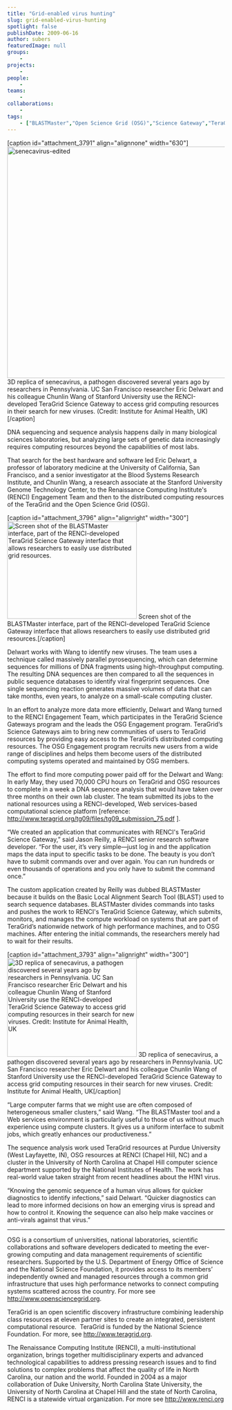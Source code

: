 ```yaml
---
title: "Grid-enabled virus hunting"
slug: grid-enabled-virus-hunting
spotlight: false
publishDate: 2009-06-16
author: subers
featuredImage: null
groups:
    - 
projects:
    - 
people:
    - 
teams: 
    - 
collaborations:
    - 
tags:
    - ["BLASTMaster","Open Science Grid (OSG)","Science Gateway","TeraGrid"]
---
```

[caption id="attachment_3791" align="alignnone" width="630"]<a href="http://www.renci.org/wp-content/uploads/2009/06/senecavirus-edited.jpg"><img class="wp-image-3791 size-full" title="senecavirus-edited" src="http://www.renci.org/wp-content/uploads/2009/06/senecavirus-edited.jpg" alt="senecavirus-edited" width="630" height="535" /></a> 3D replica of senecavirus, a pathogen discovered several years ago by researchers in Pennsylvania. UC San Francisco researcher Eric Delwart and his colleague Chunlin Wang of Stanford University use the RENCI-developed TeraGrid Science Gateway to access grid computing resources in their search for new viruses. (Credit: Institute for Animal Health, UK)[/caption]

DNA sequencing and sequence analysis happens daily in many biological sciences laboratories, but analyzing large sets of genetic data increasingly requires computing resources beyond the capabilities of most labs.

<!--more-->

That search for the best hardware and software led Eric Delwart, a professor of laboratory medicine at the University of California, San Francisco, and a senior investigator at the Blood Systems Research Institute, and Chunlin Wang, a research associate at the Stanford University Genome Technology Center, to the Renaissance Computing Institute's (RENCI) Engagement Team and then to the distributed computing resources of the TeraGrid and the Open Science Grid (OSG).

[caption id="attachment_3796" align="alignright" width="300"]<a href="http://www.renci.org/wp-content/uploads/2009/06/rencidesktopblastmaster.png"><img class="size-medium wp-image-3796" title="rencidesktopblastmaster" src="http://www.renci.org/wp-content/uploads/2009/06/rencidesktopblastmaster-300x225.png" alt="Screen shot of the BLASTMaster interface, part of the RENCI-developed TeraGrid Science Gateway interface that allows researchers to easily use distributed grid resources." width="300" height="225" /></a> Screen shot of the BLASTMaster interface, part of the RENCI-developed TeraGrid Science Gateway interface that allows researchers to easily use distributed grid resources.[/caption]

Delwart works with Wang to identify new viruses. The team uses a technique called massively parallel pyrosequencing, which can determine sequences for millions of DNA fragments using high-throughput computing. The resulting DNA sequences are then compared to all the sequences in public sequence databases to identify viral fingerprint sequences. One single sequencing reaction generates massive volumes of data that can take months, even years, to analyze on a small-scale computing cluster.

In an effort to analyze more data more efficiently, Delwart and Wang turned to the RENCI Engagement Team, which participates in the TeraGrid Science Gateways program and the leads the OSG Engagement program. TeraGrid’s Science Gateways aim to bring new communities of users to TeraGrid resources by providing easy access to the TeraGrid’s distributed computing resources. The OSG Engagement program recruits new users from a wide range of disciplines and helps them become users of the distributed computing systems operated and maintained by OSG members.

The effort to find more computing power paid off for the Delwart and Wang: In early May, they used 70,000 CPU hours on TeraGrid and OSG resources to complete in a week a DNA sequence analysis that would have taken over three months on their own lab cluster. The team submitted its jobs to the national resources using a RENCI-developed, Web services-based computational science platform [reference: http://www.teragrid.org/tg09/files/tg09_submission_75.pdf ].

“We created an application that communicates with RENCI's TeraGrid Science Gateway,” said Jason Reilly, a RENCI senior research software developer. “For the user, it’s very simple—just log in and the application maps the data input to specific tasks to be done. The beauty is you don’t have to submit commands over and over again. You can run hundreds or even thousands of operations and you only have to submit the command once.”

The custom application created by Reilly was dubbed BLASTMaster because it builds on the Basic Local Alignment Search Tool (BLAST) used to search sequence databases. BLASTMaster divides commands into tasks and pushes the work to RENCI's TeraGrid Science Gateway, which submits, monitors, and manages the compute workload on systems that are part of TeraGrid’s nationwide network of high performance machines, and to OSG machines. After entering the initial commands, the researchers merely had to wait for their results.

[caption id="attachment_3793" align="alignright" width="300"]<a href="http://www.renci.org/wp-content/uploads/2009/06/aphthovirus-edited.jpg"><img class="size-medium wp-image-3793" title="aphthovirus-edited" src="http://www.renci.org/wp-content/uploads/2009/06/aphthovirus-edited-300x228.jpg" alt="3D replica of senecavirus, a pathogen discovered several years ago by researchers in Pennsylvania. UC San Francisco researcher Eric Delwart and his colleague Chunlin Wang of Stanford University use the RENCI-developed TeraGrid Science Gateway to access grid computing resources in their search for new viruses. Credit: Institute for Animal Health, UK" width="300" height="228" /></a> 3D replica of senecavirus, a pathogen discovered several years ago by researchers in Pennsylvania. UC San Francisco researcher Eric Delwart and his colleague Chunlin Wang of Stanford University use the RENCI-developed TeraGrid Science Gateway to access grid computing resources in their search for new viruses. Credit: Institute for Animal Health, UK[/caption]

“Large computer farms that we might use are often composed of heterogeneous smaller clusters,” said Wang. “The BLASTMaster tool and a Web services environment is particularly useful to those of us without much experience using compute clusters. It gives us a uniform interface to submit jobs, which greatly enhances our productiveness.”

The sequence analysis work used TeraGrid resources at Purdue University (West Layfayette, IN), OSG resources at RENCI (Chapel Hill, NC) and a cluster in the University of North Carolina at Chapel Hill computer science department supported by the National Institutes of Health. The work has real-world value taken straight from recent headlines about the H1N1 virus.

“Knowing the genomic sequence of a human virus allows for quicker diagnostics to identify infections,” said Delwart. “Quicker diagnostics can lead to more informed decisions on how an emerging virus is spread and how to control it. Knowing the sequence can also help make vaccines or anti-virals against that virus.”

_______________

OSG is a consortium of universities, national laboratories, scientific collaborations and software developers dedicated to meeting the ever-growing computing and data management requirements of scientific researchers. Supported by the U.S. Department of Energy Office of Science and the National Science Foundation, it provides access to its members’ independently owned and managed resources through a common grid infrastructure that uses high performance networks to connect computing systems scattered across the country. For more see <a href="http://www.opensciencegrid.org">http://www.opensciencegrid.org</a>.

TeraGrid is an open scientific discovery infrastructure combining leadership class resources at eleven partner sites to create an integrated, persistent computational resource.  TeraGrid is funded by the National Science Foundation. For more, see http://www.teragrid.org.

The Renaissance Computing Institute (RENCI), a multi-institutional organization, brings together multidisciplinary experts and advanced technological capabilities to address pressing research issues and to find solutions to complex problems that affect the quality of life in North Carolina, our nation and the world. Founded in 2004 as a major collaboration of Duke University, North Carolina State University, the University of North Carolina at Chapel Hill and the state of North Carolina, RENCI is a statewide virtual organization. For more see <a href="http://www.renci.org ">http://www.renci.org

</a>
